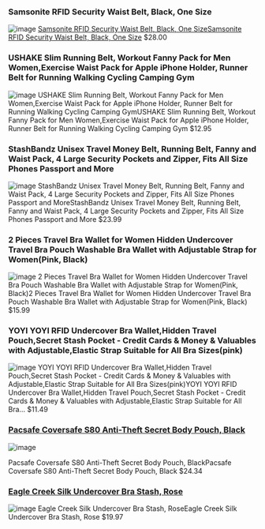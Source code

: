 ### Samsonite RFID Security Waist Belt, Black, One Size
![image](https://user-images.githubusercontent.com/37763229/211421792-6d5e4f50-366f-40b9-ab7e-610db91bfbd3.png)
[Samsonite RFID Security Waist Belt, Black, One SizeSamsonite RFID Security Waist Belt, Black, One Size](https://www.amazon.com/gp/product/B075B4BPSD/ref=ox_sc_act_title_2?smid=ATVPDKIKX0DER&psc=1)
$28.00

### USHAKE Slim Running Belt, Workout Fanny Pack for Men Women,Exercise Waist Pack for Apple iPhone Holder, Runner Belt for Running Walking Cycling Camping Gym
![image](https://user-images.githubusercontent.com/37763229/211421803-2a4e46bb-c959-4332-8305-b40cc863e79b.png)
USHAKE Slim Running Belt, Workout Fanny Pack for Men Women,Exercise Waist Pack for Apple iPhone Holder, Runner Belt for Running Walking Cycling Camping GymUSHAKE Slim Running Belt, Workout Fanny Pack for Men Women,Exercise Waist Pack for Apple iPhone Holder, Runner Belt for Running Walking Cycling Camping Gym
$12.95
 
### StashBandz Unisex Travel Money Belt, Running Belt, Fanny and Waist Pack, 4 Large Security Pockets and Zipper, Fits All Size Phones Passport and More
![image](https://user-images.githubusercontent.com/37763229/211422549-4e4ee634-bb04-43d7-bafb-8bae237053d6.png)
StashBandz Unisex Travel Money Belt, Running Belt, Fanny and Waist Pack, 4 Large Security Pockets and Zipper, Fits All Size Phones Passport and MoreStashBandz Unisex Travel Money Belt, Running Belt, Fanny and Waist Pack, 4 Large Security Pockets and Zipper, Fits All Size Phones Passport and More
$23.99

### 2 Pieces Travel Bra Wallet for Women Hidden Undercover Travel Bra Pouch Washable Bra Wallet with Adjustable Strap for Women(Pink, Black)
![image](https://user-images.githubusercontent.com/37763229/211421837-5c895388-980a-4399-bcc4-ff4b341d7371.png)
2 Pieces Travel Bra Wallet for Women Hidden Undercover Travel Bra Pouch Washable Bra Wallet with Adjustable Strap for Women(Pink, Black)2 Pieces Travel Bra Wallet for Women Hidden Undercover Travel Bra Pouch Washable Bra Wallet with Adjustable Strap for Women(Pink, Black)
$15.99    


### YOYI YOYI RFID Undercover Bra Wallet,Hidden Travel Pouch,Secret Stash Pocket - Credit Cards & Money & Valuables with Adjustable,Elastic Strap Suitable for All Bra Sizes(pink)
![image](https://user-images.githubusercontent.com/37763229/211421861-9ac67296-6208-4838-8433-e9d4480cdd06.png)
YOYI YOYI RFID Undercover Bra Wallet,Hidden Travel Pouch,Secret Stash Pocket - Credit Cards & Money & Valuables with Adjustable,Elastic Strap Suitable for All Bra Sizes(pink)YOYI YOYI RFID Undercover Bra Wallet,Hidden Travel Pouch,Secret Stash Pocket - Credit Cards & Money & Valuables with Adjustable,Elastic Strap Suitable for All Bra…
$11.49  


### [Pacsafe Coversafe S80 Anti-Theft Secret Body Pouch, Black](https://www.amazon.com/gp/product/B017BPNCOC/ref=ox_sc_act_title_7?smid=ATVPDKIKX0DER&psc=1)
![image](https://user-images.githubusercontent.com/37763229/211422380-4801e1c4-572e-46de-bae6-2a16eb4bbe06.png)

Pacsafe Coversafe S80 Anti-Theft Secret Body Pouch, BlackPacsafe Coversafe S80 Anti-Theft Secret Body Pouch, Black
$24.34      

### [Eagle Creek Silk Undercover Bra Stash, Rose](https://www.amazon.com/gp/product/B0054IH37G/ref=ox_sc_act_title_8?smid=A7ULJO7NAWM0L&psc=1)
![image](https://user-images.githubusercontent.com/37763229/211422336-e548edb1-4de1-4804-b82f-ae2c2edf97e0.png)
Eagle Creek Silk Undercover Bra Stash, RoseEagle Creek Silk Undercover Bra Stash, Rose
$19.97

